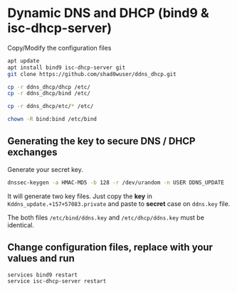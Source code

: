 # Dynamic DNS and DHCP (bind9 & isc-dhcp-server)
Copy/Modify the configuration files
```bash
apt update
apt install bind9 isc-dhcp-server git
git clone https://github.com/shad0wuser/ddns_dhcp.git

cp -r ddns_dhcp/dhcp /etc/
cp -r ddns_dhcp/bind /etc/

cp -r ddns_dhcp/etc/* /etc/

chown -R bind:bind /etc/bind
```


## Generating the key to secure DNS / DHCP exchanges

Generate your secret key.
```bash
dnssec-keygen -a HMAC-MD5 -b 128 -r /dev/urandom -n USER DDNS_UPDATE
```
It will generate two key files. Just copy the **key** in `Kddns_update.+157+57083.private` and paste to **secret** case on `ddns.key` file.

The both files `/etc/bind/ddns.key` and `/etc/dhcp/ddns.key` must be identical.

## Change configuration files, replace with your values and run
```bash
services bind9 restart
service isc-dhcp-server restart
```
